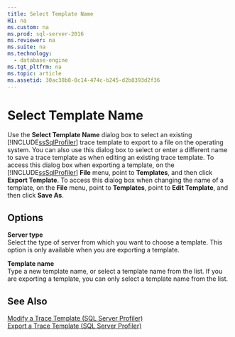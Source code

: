 ```yaml
---
title: Select Template Name
H1: na
ms.custom: na
ms.prod: sql-server-2016
ms.reviewer: na
ms.suite: na
ms.technology: 
  - database-engine
ms.tgt_pltfrm: na
ms.topic: article
ms.assetid: 30ac38b8-0c14-474c-b245-d2b8393d2f36
---
```

# Select Template Name
  Use the **Select Template Name** dialog box to select an existing [!INCLUDE[ssSqlProfiler](../../Token/Other/ssSqlProfiler_md.md)] trace template to export to a file on the operating system. You can also use this dialog box to select or enter a different name to save a trace template as when editing an existing trace template. To access this dialog box when exporting a template, on the [!INCLUDE[ssSqlProfiler](../../Token/Other/ssSqlProfiler_md.md)] **File** menu, point to **Templates**, and then click **Export Template**. To access this dialog box when changing the name of a template, on the **File** menu, point to **Templates**, point to **Edit Template**, and then click **Save As**.  
  
## Options  
 **Server type**  
 Select the type of server from which you want to choose a template. This option is only available when you are exporting a template.  
  
 **Template name**  
 Type a new template name, or select a template name from the list. If you are exporting a template, you can only select a template name from the list.  
  
## See Also  
 [Modify a Trace Template &#40;SQL Server Profiler&#41;](../../Topics/TopicNameContainA/Modify-a-Trace-Template--SQL-Server-Profiler-.md)   
 [Export a Trace Template &#40;SQL Server Profiler&#41;](../../Topics/TopicNameContainA/Export-a-Trace-Template--SQL-Server-Profiler-.md)  
  
  